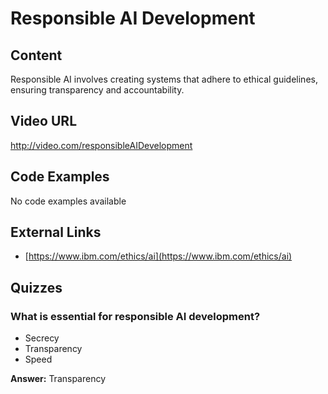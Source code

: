 # Responsible AI Development

## Content

Responsible AI involves creating systems that adhere to ethical guidelines, ensuring transparency and accountability.

## Video URL

http://video.com/responsibleAIDevelopment

## Code Examples

No code examples available

## External Links

- [https://www.ibm.com/ethics/ai](https://www.ibm.com/ethics/ai)

## Quizzes

### What is essential for responsible AI development?

- Secrecy
- Transparency
- Speed

**Answer:** Transparency